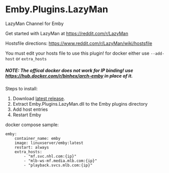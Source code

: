 # Emby.Plugins.LazyMan

LazyMan Channel for Emby

Get started with LazyMan at https://reddit.com/r/LazyMan

Hostsfile directions: https://www.reddit.com/r/LazyMan/wiki/hostsfile

You must edit your hosts file to use this plugin!
for docker either use `--add-host` or `extra_hosts`

##### NOTE: The offical docker does not work for IP binding! use https://hub.docker.com/r/binhex/arch-emby in place of it.

Steps to install:
1. Download [latest release](https://github.com/crobibero/Emby.Plugins.LazyMan/releases/latest).
2. Extract Emby.Plugins.LazyMan.dll to the Emby plugins directory
3. Add host entries
4. Restart Emby

docker compose sample:

```
emby:
    container_name: emby
    image: linuxserver/emby:latest
    restart: always
    extra_hosts:
        - "mf.svc.nhl.com:{ip}"
        - "mlb-ws-mf.media.mlb.com:{ip}"
        - "playback.svcs.mlb.com:{ip}"
```
